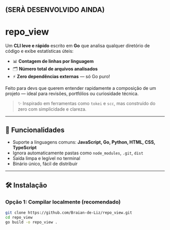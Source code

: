 ## (SERÀ DESENVOLVIDO AINDA)

# repo_view

Um **CLI leve e rápido** escrito em **Go** que analisa qualquer diretório de código e exibe estatísticas úteis:
- 📊 **Contagem de linhas por linguagem**
- 🗂️ **Número total de arquivos analisados**
- ⚡ **Zero dependências externas** — só Go puro!

Feito para devs que querem entender rapidamente a composição de um projeto — ideal para revisões, portfólios ou curiosidade técnica.

> ✨ Inspirado em ferramentas como `tokei` e `scc`, mas construído do zero com simplicidade e clareza.

---

## 🚀 Funcionalidades

- Suporte a linguagens comuns: **JavaScript, Go, Python, HTML, CSS, TypeScript**
- Ignora automaticamente pastas como `node_modules`, `.git`, `dist`
- Saída limpa e legível no terminal
- Binário único, fácil de distribuir

---

## 🛠️ Instalação

### Opção 1: Compilar localmente (recomendado)
```bash
git clone https://github.com/Braian-de-Liz/repo_view.git
cd repo_view
go build -o repo_view .
